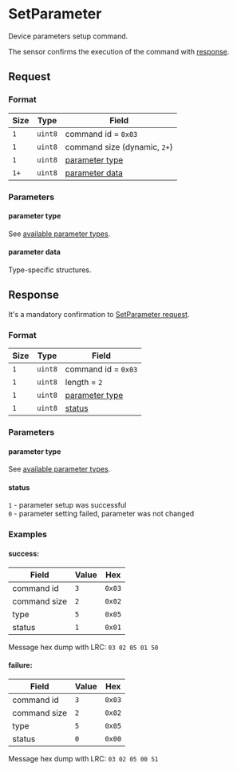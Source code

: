 # SetParameter

Device parameters setup command.

The sensor confirms the execution of the command with [response](#response).


## Request

### Format

| Size | Type    | Field                             |
| ---- | ------- | --------------------------------- |
| `1`  | `uint8` | command id = `0x03`               |
| `1`  | `uint8` | command size  (dynamic, `2+`)     |
| `1`  | `uint8` | [parameter type](#parameter-type) |
| `1+` | `uint8` | [parameter data](#parameter-data) |

### Parameters

#### **parameter type**

See [available parameter types](../parameter-types.md).

#### **parameter data**

Type-specific structures.


## Response

It's a mandatory confirmation to [SetParameter request](./SetParameter.md#request).

### Format

| Size | Type    | Field                             |
| ---- | ------- | --------------------------------- |
| `1`  | `uint8` | command id = `0x03`               |
| `1`  | `uint8` | length = `2`                      |
| `1`  | `uint8` | [parameter type](#parameter-type) |
| `1`  | `uint8` | [status](#status)                 |

### Parameters

#### **parameter type**

See [available parameter types](../parameter-types.md).

#### **status**

`1` - parameter setup was successful <br/>
`0` - parameter setting failed, parameter was not changed

### Examples

#### success:

| Field        | Value | Hex    |
| ------------ | ----- | ------ |
| command id   | `3`   | `0x03` |
| command size | `2`   | `0x02` |
| type         | `5`   | `0x05` |
| status       | `1`   | `0x01` |

Message hex dump with LRC: `03 02 05 01 50`

#### failure:

| Field        | Value | Hex    |
| ------------ | ----- | ------ |
| command id   | `3`   | `0x03` |
| command size | `2`   | `0x02` |
| type         | `5`   | `0x05` |
| status       | `0`   | `0x00` |

Message hex dump with LRC: `03 02 05 00 51`
